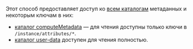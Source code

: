 Этот способ предоставляет доступ ко [всем каталогам](../../../compute/concepts/metadata/directories.md) метаданных и некоторым ключам в них: 

* [каталог computeMetadata](../../../compute/concepts/metadata/directories.md#dir-compute) — для чтения доступны только ключи в `/instance/attributes/*`.
* [каталог user-data](../../../compute/concepts/metadata/directories.md#dir-user) доступен для чтения полностью.